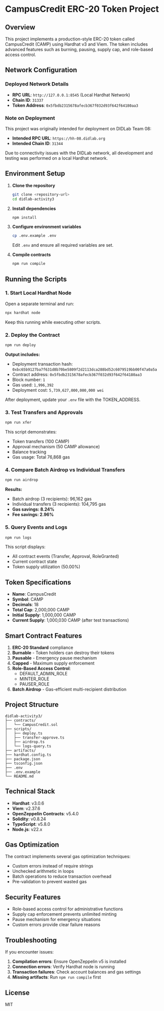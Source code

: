 # CampusCredit ERC-20 Token Project

## Overview

This project implements a production-style ERC-20 token called CampusCredit (CAMP) using Hardhat v3 and Viem. The token includes advanced features such as burning, pausing, supply cap, and role-based access control.

## Network Configuration

### Deployed Network Details
- **RPC URL**: `http://127.0.0.1:8545` (Local Hardhat Network)
- **Chain ID**: `31337`
- **Token Address**: `0x5fbdb2315678afecb367f032d93f642f64180aa3`

### Note on Deployment
This project was originally intended for deployment on DIDLab Team 08:
- **Intended RPC URL**: `https://hh-08.didlab.org`
- **Intended Chain ID**: `31344`

Due to connectivity issues with the DIDLab network, all development and testing was performed on a local Hardhat network.

## Environment Setup

1. **Clone the repository**
   ```bash
   git clone <repository-url>
   cd didlab-activity3
   ```

2. **Install dependencies**
   ```bash
   npm install
   ```

3. **Configure environment variables**
   ```bash
   cp .env.example .env
   ```
   Edit `.env` and ensure all required variables are set.

4. **Compile contracts**
   ```bash
   npm run compile
   ```

## Running the Scripts

### 1. Start Local Hardhat Node
Open a separate terminal and run:
```bash
npx hardhat node
```
Keep this running while executing other scripts.

### 2. Deploy the Contract
```bash
npm run deploy
```

**Output includes:**
- Deployment transaction hash: `0xbc65b9127ba7f631d8b70be5809f2d2113dca288bd52c6079519bb00f47a0a5a`
- Contract address: `0x5fbdb2315678afecb367f032d93f642f64180aa3`
- Block number: `1`
- Gas used: `1,996,392`
- Deployment cost: `5,739,627,000,000,000 wei`

After deployment, update your `.env` file with the TOKEN_ADDRESS.

### 3. Test Transfers and Approvals
```bash
npm run xfer
```

This script demonstrates:
- Token transfers (100 CAMP)
- Approval mechanism (50 CAMP allowance)
- Balance tracking
- Gas usage: Total 76,868 gas

### 4. Compare Batch Airdrop vs Individual Transfers
```bash
npm run airdrop
```

**Results:**
- Batch airdrop (3 recipients): 96,162 gas
- Individual transfers (3 recipients): 104,795 gas
- **Gas savings: 8.24%**
- **Fee savings: 2.96%**

### 5. Query Events and Logs
```bash
npm run logs
```

This script displays:
- All contract events (Transfer, Approval, RoleGranted)
- Current contract state
- Token supply utilization (50.00%)

## Token Specifications

- **Name**: CampusCredit
- **Symbol**: CAMP
- **Decimals**: 18
- **Total Cap**: 2,000,000 CAMP
- **Initial Supply**: 1,000,000 CAMP
- **Current Supply**: 1,000,030 CAMP (after test transactions)

## Smart Contract Features

1. **ERC-20 Standard** compliance
2. **Burnable** - Token holders can destroy their tokens
3. **Pausable** - Emergency pause mechanism
4. **Capped** - Maximum supply enforcement
5. **Role-Based Access Control**:
   - DEFAULT_ADMIN_ROLE
   - MINTER_ROLE
   - PAUSER_ROLE
6. **Batch Airdrop** - Gas-efficient multi-recipient distribution

## Project Structure

```
didlab-activity3/
├── contracts/
│   └── CampusCredit.sol
├── scripts/
│   ├── deploy.ts
│   ├── transfer-approve.ts
│   ├── airdrop.ts
│   └── logs-query.ts
├── artifacts/
├── hardhat.config.ts
├── package.json
├── tsconfig.json
├── .env
├── .env.example
└── README.md
```

## Technical Stack

- **Hardhat**: v3.0.6
- **Viem**: v2.37.6
- **OpenZeppelin Contracts**: v5.4.0
- **Solidity**: v0.8.24
- **TypeScript**: v5.8.0
- **Node.js**: v22.x

## Gas Optimization

The contract implements several gas optimization techniques:
- Custom errors instead of require strings
- Unchecked arithmetic in loops
- Batch operations to reduce transaction overhead
- Pre-validation to prevent wasted gas

## Security Features

- Role-based access control for administrative functions
- Supply cap enforcement prevents unlimited minting
- Pause mechanism for emergency situations
- Custom errors provide clear failure reasons

## Troubleshooting

If you encounter issues:

1. **Compilation errors**: Ensure OpenZeppelin v5 is installed
2. **Connection errors**: Verify Hardhat node is running
3. **Transaction failures**: Check account balances and gas settings
4. **Missing artifacts**: Run `npm run compile` first

## License

MIT